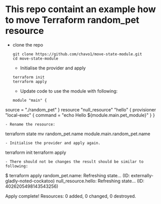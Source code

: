 #  This repo containt an example how to move Terraform random_pet resource

- clone the repo
  ```
  git clone https://github.com/chavo1/move-state-module.git
  cd move-state-module
  ```
  - Initialise the provider and apply
  ```
  terraform init
  terraform apply
  ```
  - Update code to use the module with following:
  ```
  module "main" {
source = "./random_pet"
}
resource "null_resource" "hello" {
provisioner "local-exec" {
command = "echo Hello ${module.main.pet_module}"
}
}
```
- Rename the resource:
```
terraform state mv random_pet.name module.main.random_pet.name
```
- Initialise the provider and apply again.
```
terraform init
terraform apply
```
- There should not be changes the result should be similar to following:
```
$ terraform apply
random_pet.name: Refreshing state... (ID: externally-gladly-noted-cockatoo)
null_resource.hello: Refreshing state... (ID: 4026205498143543256)

Apply complete! Resources: 0 added, 0 changed, 0 destroyed.
```